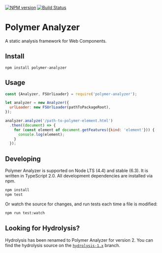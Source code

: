 [![NPM version](http://img.shields.io/npm/v/polymer-analyzer.svg)](https://npmjs.org/package/polymer-analyzer)
[![Build Status](https://travis-ci.org/Polymer/polymer-analyzer.svg?branch=master)](https://travis-ci.org/Polymer/polymer-analyzer)
# Polymer Analyzer

A static analysis framework for Web Components.

## Install
```
npm install polymer-analyzer
```

## Usage
```js
const {Analyzer, FSUrlLoader} = require('polymer-analyzer');

let analyzer = new Analyzer({
  urlLoader: new FSUrlLoader(pathToPackageRoot),
});

analyzer.analyze('/path-to-polymer-element.html')
  .then((document) => {
    for (const element of document.getFeatures({kind: 'element'})) {
      console.log(element);
    }
  });
```

## Developing

Polymer Analyzer is supported on Node LTS (4.4) and stable (6.3). It is written
in TypeScript 2.0. All development dependencies are installed via npm.

```sh
npm install
npm test
```

Or watch the source for changes, and run tests each time a file is modified:

```sh
npm run test:watch
```
## Looking for Hydrolysis?

Hydrolysis has been renamed to Polymer Analyzer for version 2. You can find the
hydrolysis source on the
[`hydrolysis-1.x`](https://github.com/Polymer/polymer-analyzer/tree/hydrolysis-1.x)
branch.
